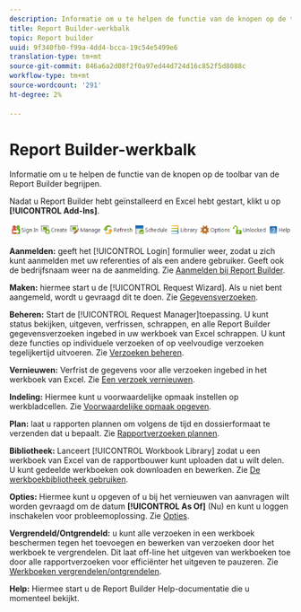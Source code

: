 ```yaml
---
description: Informatie om u te helpen de functie van de knopen op de toolbar van de Report Builder begrijpen.
title: Report Builder-werkbalk
topic: Report builder
uuid: 9f340fb0-f99a-4dd4-bcca-19c54e5499e6
translation-type: tm+mt
source-git-commit: 846a6a2d08f2f0a97ed44d724d16c852f5d8088c
workflow-type: tm+mt
source-wordcount: '291'
ht-degree: 2%

---
```



# Report Builder-werkbalk

Informatie om u te helpen de functie van de knopen op de toolbar van de Report Builder begrijpen.

Nadat u Report Builder hebt geïnstalleerd en Excel hebt gestart, klikt u op **[!UICONTROL Add-Ins]**.

![](assets/report_builder_toolbar.png)

**Aanmelden:** geeft het  [!UICONTROL Login] formulier weer, zodat u zich kunt aanmelden met uw referenties of als een andere gebruiker. Geeft ook de bedrijfsnaam weer na de aanmelding. Zie [Aanmelden bij Report Builder](/help/analyze/report-builder/setup/login.md).

**Maken:** hiermee start u de  [!UICONTROL Request Wizard]. Als u niet bent aangemeld, wordt u gevraagd dit te doen. Zie [Gegevensverzoeken](/help/analyze/report-builder/data-requests/data-requests.md).

**Beheren:** Start de  [!UICONTROL Request Manager]toepassing. U kunt status bekijken, uitgeven, verfrissen, schrappen, en alle Report Builder gegevensverzoeken ingebed in uw werkboek van Excel schrappen. U kunt deze functies op individuele verzoeken of op veelvoudige verzoeken tegelijkertijd uitvoeren. Zie [Verzoeken beheren](/help/analyze/report-builder/manage-requests/r-arb-manage-requests.md).

**Vernieuwen:** Verfrist de gegevens voor alle verzoeken ingebed in het werkboek van Excel. Zie [Een verzoek vernieuwen](/help/analyze/report-builder/manage-requests/t-refresh-a-request.md).

**Indeling:** Hiermee kunt u voorwaardelijke opmaak instellen op werkbladcellen. Zie [Voorwaardelijke opmaak opgeven](/help/analyze/report-builder/manage-requests/specify-conditional-formatting.md).

**Plan:** laat u rapporten plannen om volgens de tijd en dossierformaat te verzenden dat u bepaalt. Zie [Rapportverzoeken plannen](/help/analyze/report-builder/schedule-report-requests.md).

**Bibliotheek:** Lanceert  [!UICONTROL Workbook Library] zodat u een werkboek van Excel van de rapportbouwer kunt uploaden dat u wilt delen. U kunt gedeelde werkboeken ook downloaden en bewerken. Zie [De werkboekbibliotheek gebruiken](/help/analyze/report-builder/workbook-library/t-upload-a-workbook.md).

**Opties:** Hiermee kunt u opgeven of u bij het vernieuwen van aanvragen wilt worden gevraagd om de datum  **[!UICONTROL As Of]** (Nu) en kunt u loggen inschakelen voor probleemoplossing. Zie [Opties](/help/analyze/report-builder/options.md).

**Vergrendeld/Ontgrendeld:** u kunt alle verzoeken in een werkboek beschermen tegen het toevoegen en bewerken van verzoeken door het werkboek te vergrendelen. Dit laat off-line het uitgeven van werkboeken toe door alle rapportverzoeken voor efficiënter het uitgeven te pauzeren. Zie [Werkboeken vergrendelen/ontgrendelen](/help/analyze/report-builder/workbook-library/protect-wb.md).

**Help:** Hiermee start u de Report Builder Help-documentatie die u momenteel bekijkt.
